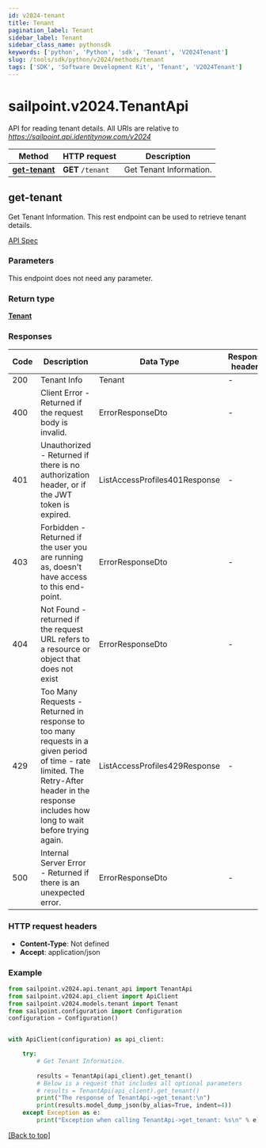 ```yaml
---
id: v2024-tenant
title: Tenant
pagination_label: Tenant
sidebar_label: Tenant
sidebar_class_name: pythonsdk
keywords: ['python', 'Python', 'sdk', 'Tenant', 'V2024Tenant'] 
slug: /tools/sdk/python/v2024/methods/tenant
tags: ['SDK', 'Software Development Kit', 'Tenant', 'V2024Tenant']
---
```


# sailpoint.v2024.TenantApi
  API for reading tenant details. 
All URIs are relative to *https://sailpoint.api.identitynow.com/v2024*

Method | HTTP request | Description
------------- | ------------- | -------------
[**get-tenant**](#get-tenant) | **GET** `/tenant` | Get Tenant Information.


## get-tenant
Get Tenant Information.
This rest endpoint can be used to retrieve tenant details.

[API Spec](https://developer.sailpoint.com/docs/api/v2024/get-tenant)

### Parameters 
This endpoint does not need any parameter. 

### Return type
[**Tenant**](../models/tenant)

### Responses
Code | Description  | Data Type | Response headers |
------------- | ------------- | ------------- |------------------|
200 | Tenant Info | Tenant |  -  |
400 | Client Error - Returned if the request body is invalid. | ErrorResponseDto |  -  |
401 | Unauthorized - Returned if there is no authorization header, or if the JWT token is expired. | ListAccessProfiles401Response |  -  |
403 | Forbidden - Returned if the user you are running as, doesn&#39;t have access to this end-point. | ErrorResponseDto |  -  |
404 | Not Found - returned if the request URL refers to a resource or object that does not exist | ErrorResponseDto |  -  |
429 | Too Many Requests - Returned in response to too many requests in a given period of time - rate limited. The Retry-After header in the response includes how long to wait before trying again. | ListAccessProfiles429Response |  -  |
500 | Internal Server Error - Returned if there is an unexpected error. | ErrorResponseDto |  -  |

### HTTP request headers
 - **Content-Type**: Not defined
 - **Accept**: application/json

### Example

```python
from sailpoint.v2024.api.tenant_api import TenantApi
from sailpoint.v2024.api_client import ApiClient
from sailpoint.v2024.models.tenant import Tenant
from sailpoint.configuration import Configuration
configuration = Configuration()


with ApiClient(configuration) as api_client:

    try:
        # Get Tenant Information.
        
        results = TenantApi(api_client).get_tenant()
        # Below is a request that includes all optional parameters
        # results = TenantApi(api_client).get_tenant()
        print("The response of TenantApi->get_tenant:\n")
        print(results.model_dump_json(by_alias=True, indent=4))
    except Exception as e:
        print("Exception when calling TenantApi->get_tenant: %s\n" % e)
```



[[Back to top]](#) 




